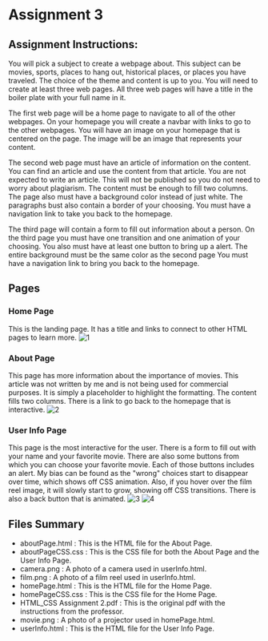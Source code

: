 # Assignment 3

## Assignment Instructions:

You will pick a subject to create a webpage about. This subject can be movies, sports, places to
hang out, historical places, or places you have traveled. The choice of the theme and content is
up to you. You will need to create at least three web pages. All three web pages will have a title
in the boiler plate with your full name in it.

The first web page will be a home page to navigate to all of the other webpages. On your
homepage you will create a navbar with links to go to the other webpages. You will have an
image on your homepage that is centered on the page. The image will be an image that
represents your content.

The second web page must have an article of information on the content. You can find an article
and use the content from that article. You are not expected to write an article. This will not be
published so you do not need to worry about plagiarism. The content must be enough to fill two
columns. The page also must have a background color instead of just white. The paragraphs
bust also contain a border of your choosing. You must have a navigation link to take you back to
the homepage.

The third page will contain a form to fill out information about a person. On the third page you
must have one transition and one animation of your choosing. You also must have at least one
button to bring up a alert. The entire background must be the same color as the second page
You must have a navigation link to bring you back to the homepage.

## Pages
### Home Page
This is the landing page. It has a title and links to connect to other HTML pages to learn more.
![1](https://github.com/stella-craig/Web-Application-Development-1/assets/112723364/72864c7d-31d1-4afa-a642-dfcd13b74f84)


### About Page
This page has more information about the importance of movies. This article was not written by me and 
is not being used for commercial purposes. It is simply a placeholder to highlight the formatting. The content
fills two columns. There is a link to go back to the homepage that is interactive.
![2](https://github.com/stella-craig/Web-Application-Development-1/assets/112723364/b8b9ab7e-0adc-4e68-bb9f-3a40d3abc5fe)


### User Info Page
This page is the most interactive for the user. There is a form to fill out with your name and your favorite movie. There 
are also some buttons from which you can choose your favorite movie. Each of those buttons includes an alert. 
My bias can be found as the "wrong" choices start to disappear over time, which shows off CSS animation. Also, if you hover over the 
film reel image, it will slowly start to grow, showing off CSS transitions. There is also a back button that is animated.
![3](https://github.com/stella-craig/Web-Application-Development-1/assets/112723364/8d6a3071-d99a-444d-b513-813b5ca6c98b)
![4](https://github.com/stella-craig/Web-Application-Development-1/assets/112723364/f843471f-d9fe-4bb7-b64c-87f3492ed36f)



## Files Summary
+ aboutPage.html : This is the HTML file for the About Page.
+ aboutPageCSS.css : This is the CSS file for both the About Page and the User Info Page.
+ camera.png : A photo of a camera used in userInfo.html.
+ film.png : A photo of a film reel used in userInfo.html.
+ homePage.html : This is the HTML file for the Home Page.
+ homePageCSS.css : This is the CSS file for the Home Page.
+ HTML_CSS Assignment 2.pdf : This is the original pdf with the instructions from the professor.
+ movie.png : A photo of a projector used in homePage.html.
+ userInfo.html : This is the HTML file for the User Info Page.








